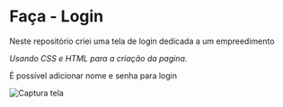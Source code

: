 # Faça - Login
Neste repositório criei uma tela de login dedicada a um empreedimento


*Usando CSS e HTML para a criação da pagina.*


É possível adicionar nome e senha para login



![Captura tela](https://user-images.githubusercontent.com/107224487/183547278-bec0e07f-9859-4f7f-abbf-6b794f33e92c.PNG)


